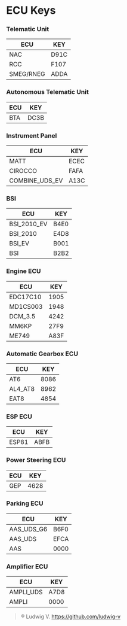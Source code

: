 # ECU Keys

### Telematic Unit
| ECU | KEY |
|--|--|
| NAC | D91C |
| RCC | F107 |
| SMEG/RNEG | ADDA |

### Autonomous Telematic Unit
| ECU | KEY |
|--|--|
| BTA | DC3B |

### Instrument Panel
| ECU | KEY |
|--|--|
| MATT | ECEC |
| CIROCCO | FAFA |
| COMBINE_UDS_EV | A13C |

### BSI
| ECU | KEY |
|--|--|
| BSI_2010_EV | B4E0 |
| BSI_2010 | E4D8 |
| BSI_EV | B001 |
| BSI | B2B2 |

### Engine ECU
| ECU | KEY |
|--|--|
| EDC17C10 | 1905 |
| MD1CS003 | 1948 |
| DCM_3.5 | 4242 |
| MM6KP | 27F9 |
| ME749 | A83F |

### Automatic Gearbox ECU
| ECU | KEY |
|--|--|
| AT6 | 8086 |
| AL4_AT8 | 8962 |
| EAT8 | 4854 |

### ESP ECU
| ECU | KEY |
|--|--|
| ESP81 | ABFB |

### Power Steering ECU
| ECU | KEY |
|--|--|
| GEP | 4628 |

### Parking ECU
| ECU | KEY |
|--|--|
| AAS_UDS_G6 | B6F0 |
| AAS_UDS | EFCA |
| AAS | 0000 |

### Amplifier ECU
| ECU | KEY |
|--|--|
| AMPLI_UDS | A7D8 |
| AMPLI | 0000 |

> ® Ludwig V. <https://github.com/ludwig-v>
